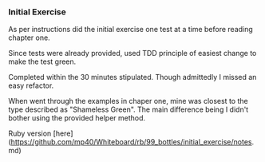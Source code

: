 ### Initial Exercise

As per instructions did the initial exercise one test at a time before reading chapter one.

Since tests were already provided, used TDD principle of easiest change to make the test green.

Completed within the 30 minutes stipulated. Though admittedly I missed an easy refactor.

When went through the examples in chaper one, mine was closest to the type described as "Shameless Green". The main difference being I didn't bother using the provided helper method.

Ruby version [here](https://github.com/mp40/Whiteboard/rb/99_bottles/initial_exercise/notes.
md)
